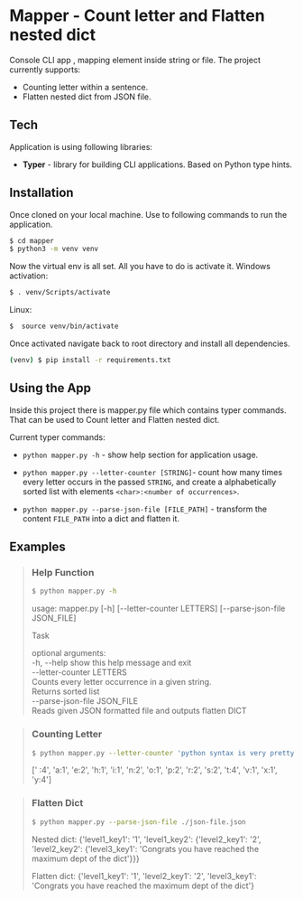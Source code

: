 # Mapper - Count letter and Flatten nested dict


Console CLI app , mapping element inside string or file. The project currently supports:

  - Counting letter within a sentence.
  - Flatten nested dict from JSON file.

## Tech

Application is using following libraries:

* **Typer** - library for building CLI applications. Based on Python type hints.

## Installation

Once cloned on your local machine. Use to following commands to run the application.
```sh
$ cd mapper
$ python3 -m venv venv
```
Now the virtual env is all set. All you have to do is activate it.
Windows activation:

```sh
$ . venv/Scripts/activate
```
Linux:

```sh
$  source venv/bin/activate
```

Once activated navigate back to root directory and install all dependencies.

```sh
(venv) $ pip install -r requirements.txt
```


## Using the App

Inside this project there is mapper.py file which contains typer commands. That can be used to Count letter and Flatten nested dict.

Current typer commands:

* `python mapper.py -h` - show help section for application usage.

* `python mapper.py --letter-counter [STRING]`- count how many times every letter occurs in the passed `STRING`, and create a alphabetically sorted list with elements `<char>:<number of occurrences>`.

* `python mapper.py --parse-json-file [FILE_PATH]` - transform the content `FILE_PATH` into a dict and flatten it.


## Examples

>### Help Function
>```sh
>$ python mapper.py -h
>```
>
>usage: mapper.py [-h] [--letter-counter LETTERS] [--parse-json-file JSON_FILE]
>
>Task
>
>optional arguments:<br>
>-h, --help show this help message and exit<br>
>--letter-counter LETTERS<br>
>Counts every letter occurrence in a given string.<br>
>Returns sorted list<br>
>--parse-json-file JSON_FILE<br>
>Reads given JSON formatted file and outputs flatten DICT

>### Counting Letter
>```sh
>$ python mapper.py --letter-counter 'python syntax is very pretty'
>```
>
>[' :4', 'a:1', 'e:2', 'h:1', 'i:1', 'n:2', 'o:1', 'p:2', 'r:2', 's:2', 't:4', 'v:1', 'x:1', 'y:4']

>### Flatten Dict
>```sh
>$ python mapper.py --parse-json-file ./json-file.json
>```
>
>Nested dict: {'level1_key1': '1', 'level1_key2': {'level2_key1': '2', 'level2_key2': {'level3_key1': 'Congrats you have reached the maximum dept of the dict'}}}
>
>Flatten dict: {'level1_key1': '1', 'level2_key1': '2', 'level3_key1': 'Congrats you have reached the maximum dept of the dict'}